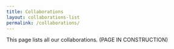 ```yaml
---
title: Collaborations
layout: collaborations-list
permalink: /collaborations/
---
```


This page lists all our collaborations. (PAGE IN CONSTRUCTION)